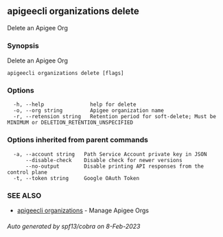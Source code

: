 ## apigeecli organizations delete

Delete an Apigee Org

### Synopsis

Delete an Apigee Org

```
apigeecli organizations delete [flags]
```

### Options

```
  -h, --help               help for delete
  -o, --org string         Apigee organization name
  -r, --retension string   Retention period for soft-delete; Must be MINIMUM or DELETION_RETENTION_UNSPECIFIED
```

### Options inherited from parent commands

```
  -a, --account string   Path Service Account private key in JSON
      --disable-check    Disable check for newer versions
      --no-output        Disable printing API responses from the control plane
  -t, --token string     Google OAuth Token
```

### SEE ALSO

* [apigeecli organizations](apigeecli_organizations.md)	 - Manage Apigee Orgs

###### Auto generated by spf13/cobra on 8-Feb-2023

